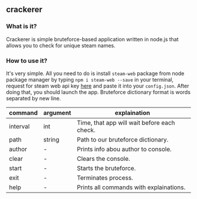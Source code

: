 ## crackerer
### What is it?
Crackerer is simple bruteforce-based application written in node.js that allows you to check for unique steam names.
### How to use it?
It's very simple. All you need to do is install `steam-web` package from node package manager by typing `npm i steam-web --save` in your terminal, request for steam web api key [here](https://steamcommunity.com/dev) and paste it into your `config.json`. After doing that, you should launch the app. Bruteforce dictionary format is words separated by new line.

| command  | argument | explaination                                 |
|----------|----------|----------------------------------------------|
| interval | int      | Time, that app will wait before each check.  |
| path     | string   | Path to our bruteforce dictionary.           |
| author   | -        | Prints info abou author to console.          |
| clear    | -        | Clears the console.                          |
| start    | -        | Starts the bruteforce.                       |
| exit     | -        | Terminates process.                          |
| help     | -        | Prints all commands with explainations.      |